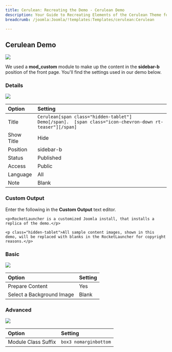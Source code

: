 ```yaml
---
title: Cerulean: Recreating the Demo - Cerulean Demo
description: Your Guide to Recreating Elements of the Cerulean Theme for Joomla
breadcrumb: /joomla:Joomla/!templates:Templates/cerulean:Cerulean

---
```


Cerulean Demo
-----
![][demo]

We used a **mod_custom** module to make up the content in the **sidebar-b** position of the front page. You'll find the settings used in our demo below.

### Details
![][demo2]

| Option     | Setting                                                                                                |  
| :--------- | :----------------------------------------------------------------------------------------------------- |  
| Title      | `Cerulean[span class="hidden-tablet"] Demo[/span].  [span class="icon-chevron-down rt-teaser"][/span]` |  
| Show Title | Hide                                                                                                   |  
| Position   | sidebar-b                                                                                              |  
| Status     | Published                                                                                              |  
| Access     | Public                                                                                                 |  
| Language   | All                                                                                                    |  
| Note       | Blank                                                                                                  |  

### Custom Output
Enter the following in the **Custom Output** text editor.

~~~
<p>RocketLauncher is a customized Joomla install, that installs a replica of the demo.</p>

<p class="hidden-tablet">All sample content images, shown in this demo, will be replaced with blanks in the RocketLauncher for copyright reasons.</p>
~~~

### Basic
![][demo3]

| Option                    | Setting |  
| :------------------------ | :------ |  
| Prepare Content           | Yes     |  
| Select a Background Image | Blank   |

### Advanced
![][demo4]

| Option              | Setting               |  
| :------------------ | :-------------------- |  
| Module Class Suffix | `box3 nomarginbottom` |  

[demo]: assets/demo_5.jpeg
[demo2]: assets/cdemo_1.jpeg
[demo3]: assets/cdemo_2.jpeg
[demo4]: assets/cdemo_3.jpeg